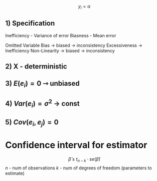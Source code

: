 $$
y_{i}=\alpha
$$
## 1) Specification
Inefficiency - Variance of error
Biasness - Mean error

 Omitted Variable Bias → biased → inconsistency
 Excessiveness → Inefficiency
 Non-Linearity → biased → inconsistency 
## 2) X - deterministic
## 3) $E(e_{i}) = 0$ ⇾ unbiased
## 4) $Var(e_{i})=\sigma^2$ → const
## 5) $Cov(e_{i}, e_{j})=0$


# Confidence interval for estimator
$$
\hat{\beta} \pm t_{n-k}  \cdot  se(\hat{\beta})
$$
$n$ - num of observations
$k$  - num of degrees of freedom (parameters to estimate)
